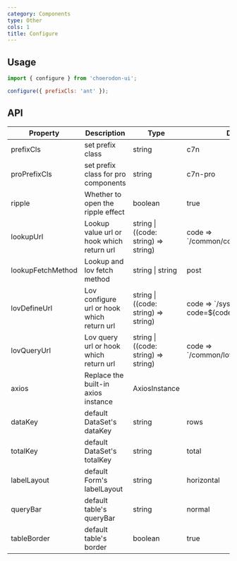 ```yaml
---
category: Components
type: Other
cols: 1
title: Configure
---
```


## Usage

```jsx
import { configure } from 'choerodon-ui';

configure({ prefixCls: 'ant' });
```

## API

| Property | Description | Type | Default |
| -------- | ----------- | ---- | ------- |
| prefixCls | set prefix class | string | c7n |
| proPrefixCls | set prefix class for pro components | string | c7n-pro |
| ripple | Whether to open the ripple effect | boolean | true |
| lookupUrl | Lookup value url or hook which return url | string \| ((code: string) => string) | code => \`/common/code/${code}/\` |
| lookupFetchMethod | Lookup and lov fetch method | string \| string | post |
| lovDefineUrl | Lov configure url or hook which return url | string \| ((code: string) => string) | code => \`/sys/lov/lov_define?code=${code}\` |
| lovQueryUrl | Lov query url or hook which return url | string \| ((code: string) => string) | code => \`/common/lov/dataset/${code}\` |
| axios | Replace the built-in axios instance | AxiosInstance |  |
| dataKey | default DataSet's dataKey  | string | rows |
| totalKey | default DataSet's totalKey | string | total |
| labelLayout | default Form's labelLayout | string | horizontal |
| queryBar | default table's queryBar | string | normal |
| tableBorder | default table's border | boolean | true |
